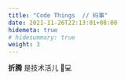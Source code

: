 ```yaml
---
title: "Code Things  // 码事"
date: 2021-11-26T22:13:01+08:00
hidemeta: true
# hidesummary: true
weight: 3
---
```

**折腾** 是技术活儿 🔧💻